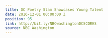 ```yaml
---
title: DC Poetry Slam Showcases Young Talent
date: 2016-12-01 00:00:00 Z
position: 95
link: http://bit.ly/NBCwashingtonDCSCORES
source: NBC Washington
---
```


